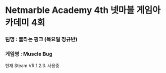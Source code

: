 Netmarble Academy 4th  넷마블 게임아카데미 4회
=============
### 팀명 : 불타는 핑크 (목요일 정규반)
### 게임명 : Muscle Bug



현재 Steam VR 1.2.3. 사용중